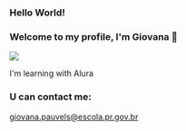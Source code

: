 ### Hello World!

### Welcome to my profile, I'm Giovana 🤍

![](https://media.tenor.com/tJyK18R2CUMAAAAC/billie-eilish.gif)


I'm learning with Alura
### U can contact me: 
giovana.pauvels@escola.pr.gov.br

